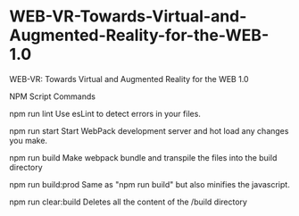 # WEB-VR-Towards-Virtual-and-Augmented-Reality-for-the-WEB-1.0
WEB-VR: Towards Virtual and Augmented Reality for the WEB 1.0

NPM Script Commands

npm run lint
  Use esLint to detect errors in your files.

npm run start
  Start WebPack development server and hot load any changes you make.

npm run build
  Make webpack bundle and transpile the files into the build directory

npm run build:prod
  Same as "npm run build" but also minifies the javascript.

npm run clear:build
  Deletes all the content of the /build directory
